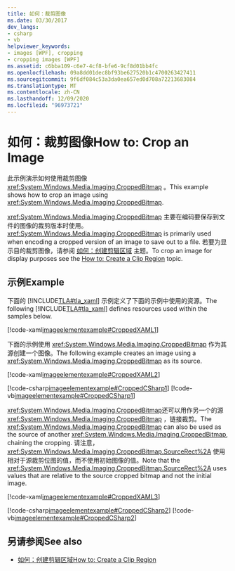 ```yaml
---
title: 如何：裁剪图像
ms.date: 03/30/2017
dev_langs:
- csharp
- vb
helpviewer_keywords:
- images [WPF], cropping
- cropping images [WPF]
ms.assetid: c6bba109-c6e7-4cf8-bfe6-9cf8d01bb4fc
ms.openlocfilehash: 09a8dd01dec8bf93be627520b1c4700263427411
ms.sourcegitcommit: 9f6df084c53a3da0ea657ed0d708a72213683084
ms.translationtype: MT
ms.contentlocale: zh-CN
ms.lasthandoff: 12/09/2020
ms.locfileid: "96973721"
---
```

# <a name="how-to-crop-an-image"></a><span data-ttu-id="3a3da-102">如何：裁剪图像</span><span class="sxs-lookup"><span data-stu-id="3a3da-102">How to: Crop an Image</span></span>

<span data-ttu-id="3a3da-103">此示例演示如何使用裁剪图像 <xref:System.Windows.Media.Imaging.CroppedBitmap> 。</span><span class="sxs-lookup"><span data-stu-id="3a3da-103">This example shows how to crop an image using <xref:System.Windows.Media.Imaging.CroppedBitmap>.</span></span>  
  
 <span data-ttu-id="3a3da-104"><xref:System.Windows.Media.Imaging.CroppedBitmap> 主要在编码要保存到文件的图像的裁剪版本时使用。</span><span class="sxs-lookup"><span data-stu-id="3a3da-104"><xref:System.Windows.Media.Imaging.CroppedBitmap> is primarily used when encoding a cropped version of an image to save out to a file.</span></span> <span data-ttu-id="3a3da-105">若要为显示目的裁剪图像，请参阅 [如何：创建剪辑区域](/previous-versions/dotnet/netframework-3.5/ms746710(v=vs.90)) 主题。</span><span class="sxs-lookup"><span data-stu-id="3a3da-105">To crop an image for display purposes see the [How to: Create a Clip Region](/previous-versions/dotnet/netframework-3.5/ms746710(v=vs.90)) topic.</span></span>  
  
## <a name="example"></a><span data-ttu-id="3a3da-106">示例</span><span class="sxs-lookup"><span data-stu-id="3a3da-106">Example</span></span>  

 <span data-ttu-id="3a3da-107">下面的 [!INCLUDE[TLA#tla_xaml](../../../includes/tlasharptla-xaml-md.md)] 示例定义了下面的示例中使用的资源。</span><span class="sxs-lookup"><span data-stu-id="3a3da-107">The following [!INCLUDE[TLA#tla_xaml](../../../includes/tlasharptla-xaml-md.md)] defines resources used within the samples below.</span></span>  
  
 [!code-xaml[imageelementexample#CroppedXAML1](~/samples/snippets/csharp/VS_Snippets_Wpf/ImageElementExample/CSharp/CroppedImageExample.xaml#croppedxaml1)]  
  
 <span data-ttu-id="3a3da-108">下面的示例使用 <xref:System.Windows.Media.Imaging.CroppedBitmap> 作为其源创建一个图像。</span><span class="sxs-lookup"><span data-stu-id="3a3da-108">The following example creates an image using a <xref:System.Windows.Media.Imaging.CroppedBitmap> as its source.</span></span>  
  
 [!code-xaml[imageelementexample#CroppedXAML2](~/samples/snippets/csharp/VS_Snippets_Wpf/ImageElementExample/CSharp/CroppedImageExample.xaml#croppedxaml2)]  
  
 [!code-csharp[imageelementexample#CroppedCSharp1](~/samples/snippets/csharp/VS_Snippets_Wpf/ImageElementExample/CSharp/CroppedImageExample.xaml.cs#croppedcsharp1)]
 [!code-vb[imageelementexample#CroppedCSharp1](~/samples/snippets/visualbasic/VS_Snippets_Wpf/ImageElementExample/VB/CroppedImageExample.xaml.vb#croppedcsharp1)]  
  
 <span data-ttu-id="3a3da-109"><xref:System.Windows.Media.Imaging.CroppedBitmap>还可以用作另一个的源 <xref:System.Windows.Media.Imaging.CroppedBitmap> ，链接裁剪。</span><span class="sxs-lookup"><span data-stu-id="3a3da-109">The <xref:System.Windows.Media.Imaging.CroppedBitmap> can also be used as the source of another <xref:System.Windows.Media.Imaging.CroppedBitmap>, chaining the cropping.</span></span> <span data-ttu-id="3a3da-110">请注意， <xref:System.Windows.Media.Imaging.CroppedBitmap.SourceRect%2A> 使用相对于源裁剪位图的值，而不使用初始图像的值。</span><span class="sxs-lookup"><span data-stu-id="3a3da-110">Note that the <xref:System.Windows.Media.Imaging.CroppedBitmap.SourceRect%2A> uses values that are relative to the source cropped bitmap and not the initial image.</span></span>  
  
 [!code-xaml[imageelementexample#CroppedXAML3](~/samples/snippets/csharp/VS_Snippets_Wpf/ImageElementExample/CSharp/CroppedImageExample.xaml#croppedxaml3)]  
  
 [!code-csharp[imageelementexample#CroppedCSharp2](~/samples/snippets/csharp/VS_Snippets_Wpf/ImageElementExample/CSharp/CroppedImageExample.xaml.cs#croppedcsharp2)]
 [!code-vb[imageelementexample#CroppedCSharp2](~/samples/snippets/visualbasic/VS_Snippets_Wpf/ImageElementExample/VB/CroppedImageExample.xaml.vb#croppedcsharp2)]  
  
## <a name="see-also"></a><span data-ttu-id="3a3da-111">另请参阅</span><span class="sxs-lookup"><span data-stu-id="3a3da-111">See also</span></span>

- <span data-ttu-id="3a3da-112">[如何：创建剪辑区域](/previous-versions/dotnet/netframework-3.5/ms746710(v=vs.90))</span><span class="sxs-lookup"><span data-stu-id="3a3da-112">[How to: Create a Clip Region](/previous-versions/dotnet/netframework-3.5/ms746710(v=vs.90))</span></span>
